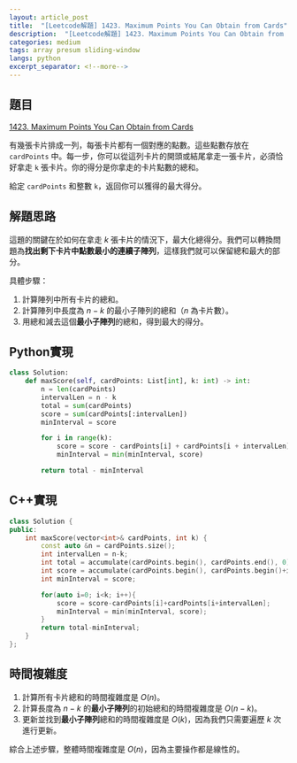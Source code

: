 ```yaml
---
layout: article_post
title:  "[Leetcode解題] 1423. Maximum Points You Can Obtain from Cards"
description:  "[Leetcode解題] 1423. Maximum Points You Can Obtain from Cards"
categories: medium 
tags: array presum sliding-window
langs: python
excerpt_separator: <!--more-->
---
```


## 題目
[1423. Maximum Points You Can Obtain from Cards](https://leetcode.com/problems/maximum-points-you-can-obtain-from-cards)

有幾張卡片排成一列，每張卡片都有一個對應的點數。這些點數存放在 `cardPoints` 中。每一步，你可以從這列卡片的開頭或結尾拿走一張卡片，必須恰好拿走 `k` 張卡片。你的得分是你拿走的卡片點數的總和。

給定 `cardPoints` 和整數 `k`，返回你可以獲得的最大得分。

## 解題思路
這題的關鍵在於如何在拿走 $k$ 張卡片的情況下，最大化總得分。我們可以轉換問題為**找出剩下卡片中點數最小的連續子陣列**，這樣我們就可以保留總和最大的部分。

具體步驟：
1. 計算陣列中所有卡片的總和。
2. 計算陣列中長度為 $n - k$ 的最小子陣列的總和（$n$ 為卡片數）。
3. 用總和減去這個**最小子陣列**的總和，得到最大的得分。

## Python實現

```python
class Solution:
    def maxScore(self, cardPoints: List[int], k: int) -> int:
        n = len(cardPoints)
        intervalLen = n - k
        total = sum(cardPoints)
        score = sum(cardPoints[:intervalLen])
        minInterval = score

        for i in range(k):
            score = score - cardPoints[i] + cardPoints[i + intervalLen]
            minInterval = min(minInterval, score)

        return total - minInterval
```

## C++實現

```cpp
class Solution {
public:
    int maxScore(vector<int>& cardPoints, int k) {
        const auto &n = cardPoints.size();
        int intervalLen = n-k;
        int total = accumulate(cardPoints.begin(), cardPoints.end(), 0);
        int score = accumulate(cardPoints.begin(), cardPoints.begin()+intervalLen, 0);
        int minInterval = score;

        for(auto i=0; i<k; i++){
            score = score-cardPoints[i]+cardPoints[i+intervalLen];
            minInterval = min(minInterval, score);
        }
        return total-minInterval;
    }
};
```

## 時間複雜度
1. 計算所有卡片總和的時間複雜度是 $O(n)$。
2. 計算長度為 $n - k$ 的**最小子陣列**的初始總和的時間複雜度是 $O(n - k)$。
3. 更新並找到**最小子陣列**總和的時間複雜度是 $O(k)$，因為我們只需要遍歷 $k$ 次進行更新。

綜合上述步驟，整體時間複雜度是 $O(n)$，因為主要操作都是線性的。